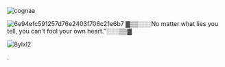 ![cognaa](https://github.com/user-attachments/assets/1e83a1c0-ca2a-4ed0-8e31-622d66ddd019)

![6e94efc591257d76e2403f706c21e6b7](https://github.com/user-attachments/assets/4bffc330-1415-4746-b97f-7bb083880cb5)
     ▓▒▒░░░No matter what lies you tell, 
     you can't fool your own heart."░░░▒▒▓

![8ylxl2](https://github.com/user-attachments/assets/0e276b55-00c2-493c-8d58-3d0f0ff351e7)

.
